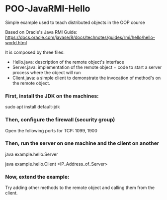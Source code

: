 # POO-JavaRMI-Hello
Simple example used to teach distributed objects in the OOP course

Based on Oracle's Java RMI Guide: https://docs.oracle.com/javase/8/docs/technotes/guides/rmi/hello/hello-world.html

It is composed by three files:

- Hello.java: description of the remote object's interface
- Server.java: implementation of the remote object + code to start a server process where the object will run
- Client.java: a simple client to demonstrate the invocation of method's on the remote object.

### First, install the JDK on the machines:

  sudo apt install default-jdk

### Then, configure the firewall (security group)

  Open the following ports for TCP: 1099, 1900

### Then, run the server on one machine and the client on another

  java example.hello.Server

  java example.hello.Client <IP_Address_of_Server>
  
### Now, extend the example:

Try adding other methods to the remote object and calling them from the client.
